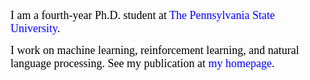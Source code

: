 <font face="Cambria Math" color=black size=4> I am a fourth-year Ph.D. student at <a href="https://ist.psu.edu/" style="text-decoration:none; color:blue;">The Pennsylvania State University</a>. 

I work on machine learning, reinforcement learning, and natural language processing.  See my publication at <a href="https://tengxiao1.github.io/" style="text-decoration:none; color:blue;">my homepage</a>.</font>  






